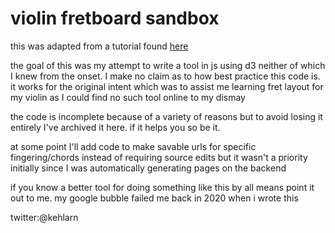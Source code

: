 # violin fretboard sandbox

this was adapted from a tutorial found [here](https://gist.github.com/ainsleymcgrath/a6b0d4a40f18f897aa8ec657da5b800b)

the goal of this was my attempt to write a tool in js
using d3 neither of which I knew from the onset. I make
no claim as to how best practice this code is. it works
for the original intent which was to assist me learning
fret layout for my violin as I could find no such tool
online to my dismay

the code is incomplete because of a variety of reasons
but to avoid losing it entirely I've archived it here.
if it helps you so be it.

at some point I'll add code to make savable urls for
specific fingering/chords instead of requiring source
edits but it wasn't a priority initially since I was
automatically generating pages on the backend

if you know a better tool for doing something like this
by all means point it out to me. my google bubble failed
me back in 2020 when i wrote this

twitter:@kehlarn
